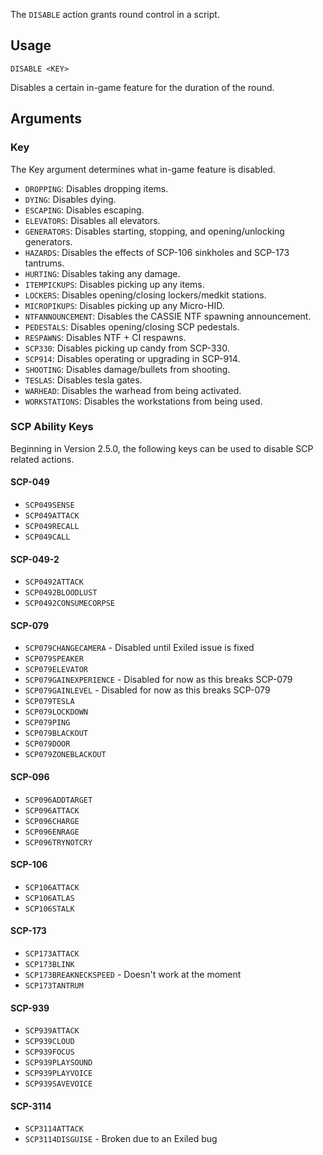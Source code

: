 The `DISABLE` action grants round control in a script.

## Usage
```
DISABLE <KEY>
```
Disables a certain in-game feature for the duration of the round.

## Arguments
### Key
The Key argument determines what in-game feature is disabled.
* `DROPPING`: Disables dropping items.
* `DYING`: Disables dying.
* `ESCAPING`: Disables escaping.
* `ELEVATORS`: Disables all elevators.
* `GENERATORS`: Disables starting, stopping, and opening/unlocking generators.
* `HAZARDS`: Disables the effects of SCP-106 sinkholes and SCP-173 tantrums.
* `HURTING`: Disables taking any damage.
* `ITEMPICKUPS`: Disables picking up any items.
* `LOCKERS`: Disables opening/closing lockers/medkit stations.
* `MICROPIKUPS`: Disables picking up any Micro-HID.
* `NTFANNOUNCEMENT`: Disables the CASSIE NTF spawning announcement.
* `PEDESTALS`: Disables opening/closing SCP pedestals.
* `RESPAWNS`: Disables NTF + CI respawns.
* `SCP330`: Disables picking up candy from SCP-330.
* `SCP914`: Disables operating or upgrading in SCP-914.
* `SHOOTING`: Disables damage/bullets from shooting.
* `TESLAS`: Disables tesla gates.
* `WARHEAD`: Disables the warhead from being activated.
* `WORKSTATIONS`: Disables the workstations from being used.

### SCP Ability Keys
Beginning in Version 2.5.0, the following keys can be used to disable SCP related actions.
#### SCP-049
* `SCP049SENSE`
* `SCP049ATTACK`
* `SCP049RECALL`
* `SCP049CALL`
#### SCP-049-2
* `SCP0492ATTACK`
* `SCP0492BLOODLUST`
* `SCP0492CONSUMECORPSE`
#### SCP-079
* `SCP079CHANGECAMERA` - Disabled until Exiled issue is fixed
* `SCP079SPEAKER`
* `SCP079ELEVATOR`
* `SCP079GAINEXPERIENCE` - Disabled for now as this breaks SCP-079
* `SCP079GAINLEVEL` - Disabled for now as this breaks SCP-079
* `SCP079TESLA`
* `SCP079LOCKDOWN`
* `SCP079PING`
* `SCP079BLACKOUT`
* `SCP079DOOR`
* `SCP079ZONEBLACKOUT`
#### SCP-096
* `SCP096ADDTARGET`
* `SCP096ATTACK`
* `SCP096CHARGE`
* `SCP096ENRAGE`
* `SCP096TRYNOTCRY`
#### SCP-106
* `SCP106ATTACK`
* `SCP106ATLAS`
* `SCP106STALK`
#### SCP-173
* `SCP173ATTACK`
* `SCP173BLINK`
* `SCP173BREAKNECKSPEED` - Doesn't work at the moment
* `SCP173TANTRUM`
#### SCP-939
* `SCP939ATTACK`
* `SCP939CLOUD`
* `SCP939FOCUS`
* `SCP939PLAYSOUND`
* `SCP939PLAYVOICE`
* `SCP939SAVEVOICE`
#### SCP-3114
* `SCP3114ATTACK`
* `SCP3114DISGUISE` - Broken due to an Exiled bug
